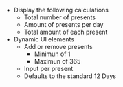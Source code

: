 - Display the following calculations
  - Total number of presents
  - Amount of presents per day
  - Total amount of each present
- Dynamic UI elements
  - Add or remove presents
    - Minimun of 1
	- Maximun of 365
  - Input per present
  - Defaults to the standard 12 Days
